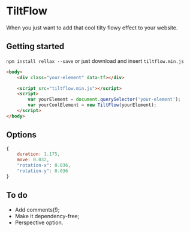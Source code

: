 # TiltFlow

When you just want to add that cool tilty flowy effect to your website.

## Getting started
`npm install rellax --save` or just download and insert `tiltflow.min.js`

```html
<body>
	<div class="your-element" data-tf></div>

	<script src="tiltflow.min.js"></script>
	<script>
		var yourElement = document.querySelector('your-element');
		var yourCoolElement = new TiltFlow(yourElement);
	</script>
</body>
```

## Options
```js
{
    duration: 1.175,
	move: 0.032,
	"rotation-x": 0.036,
	"rotation-y": 0.036
}
```

## To do
- Add comments(!);
- Make it dependency-free;
- Perspective option.